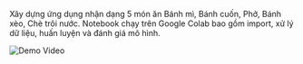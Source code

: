 Xây dựng ứng dụng nhận dạng 5 món ăn Bánh mì, Bánh cuốn, Phở, Bánh xèo, Chè trôi nước.
Notebook chạy trên Google Colab bao gồm import, xử lý dữ liệu, huấn luyện và đánh giá mô hình.

![Demo Video](build_anvil.gif)

